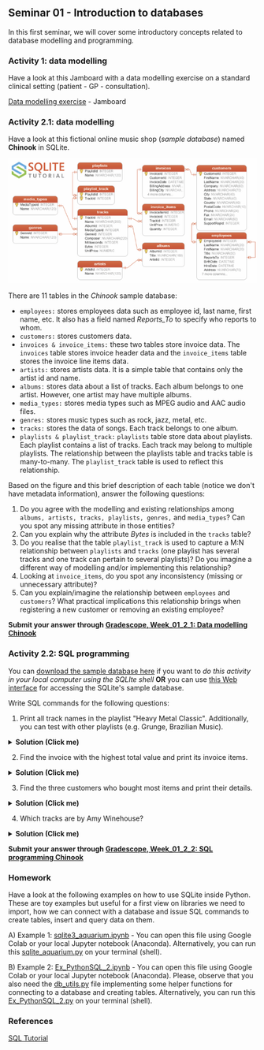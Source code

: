 ## Seminar 01 - Introduction to databases

In this first seminar, we will cover some introductory concepts related to database modelling and programming.

### Activity 1: data modelling

Have a look at this Jamboard with a data modelling exercise on a standard clinical setting (patient - GP - consultation).

[Data modelling exercise](https://jamboard.google.com/d/1SPE9MUNdNup1X7FY14PYLnqC1A-uuJJ4BIiii40wCvM/edit?usp=sharing) - Jamboard

### Activity 2.1: data modelling

Have a look at this fictional online music shop (*sample database*) named **Chinook** in SQLite.

<img src="./figs/sqlite-sample-database-diagram-color.png" width="800">

There are 11 tables in the *Chinook* sample database:

* ``employees:`` stores employees data such as employee id, last name, first name, etc. It also has a field named *Reports_To* to specify who reports to whom.
* ``customers:`` stores customers data.
* ``invoices & invoice_items:`` these two tables store invoice data. The ``invoices`` table stores invoice header data and the ``invoice_items`` table stores the invoice line items data.
* ``artists:`` stores artists data. It is a simple table that contains only the artist id and name.
* ``albums:`` stores data about a list of tracks. Each album belongs to one artist. However, one artist may have multiple albums.
* ``media_types:`` stores media types such as MPEG audio and AAC audio files.
* ``genres:`` stores music types such as rock, jazz, metal, etc.
* ``tracks:`` stores the data of songs. Each track belongs to one album.
* ``playlists & playlist_track:`` ``playlists`` table store data about playlists. Each playlist contains a list of tracks. Each track may belong to multiple playlists. The relationship between the playlists table and tracks table is many-to-many. The ``playlist_track`` table is used to reflect this relationship.

Based on the figure and this brief description of each table (notice we don't have metadata information), answer the following questions:

1. Do you agree with the modelling and existing relationships among ``albums, artists, tracks, playlists, genres,`` and ``media_types``? Can you spot any missing attribute in those entities?
2. Can you explain why the attribute *Bytes* is included in the ``tracks`` table?
3. Do you realise that the table ``playlist_track`` is used to capture a M:N relationship between ``playlists`` and ``tracks`` (one playlist has several tracks and one track can pertain to several playlists)? Do you imagine a different way of modelling and/or implementing this relationship?
4. Looking at ``invoice_items``, do you spot any inconsistency (missing or unnecessary attribute)?
5. Can you explain/imagine the relationship between ``employees`` and ``customers``? What practical implications this relationship brings when registering a new customer or removing an existing employee?

**Submit your answer through [Gradescope, Week_01_2_1: Data modelling Chinook](https://www.gradescope.com/courses/278944/assignments/1377314/submissions)**

### Activity 2.2: SQL programming

You can [download the sample database here](https://www.sqlitetutorial.net/wp-content/uploads/2018/03/chinook.zip) if you want to *do this activity in your local computer using the SQLIte shell* **OR** you can use [this Web interface](https://www.sqlitetutorial.net/tryit/) for accessing the SQLite's sample database.

Write SQL commands for the following questions:

1. Print all track names in the playlist "Heavy Metal Classic". Additionally, you can test with other playlists (e.g. Grunge, Brazilian Music).

<details><summary><b>Solution (Click me)</b></summary>
 
```sql
  SELECT T.Name as TrackName
    FROM tracks T, playlist_track PT 
   WHERE T.TrackId = PT.TrackId and PT.PlaylistId IN 
         (SELECT PlaylistID
            FROM playlists
           WHERE Name = "Heavy Metal Classic");
```
  
</details>

2. Find the invoice with the highest total value and print its invoice items.

<details><summary><b>Solution (Click me)</b></summary>
 
```sql
 SELECT * 
   FROM invoice_items 
  WHERE InvoiceID IN 
        (SELECT InvoiceId FROM invoices WHERE Total IN 
        (SELECT MAX(Total) FROM invoices));
```
  
</details>

3. Find the three customers who bought most items and print their details.

<details><summary><b>Solution (Click me)</b></summary>
 
```sql
 SELECT * 
   FROM customers 
  WHERE customerid IN 
        (SELECT customerid FROM invoices where total IN
        (SELECT Total FROM invoices ORDER BY Total DESC) LIMIT 3);
```
  
</details>

4. Which tracks are by Amy Winehouse?

<details><summary><b>Solution (Click me)</b></summary>
 
```sql
 SELECT Name, Title
   FROM Artists
   JOIN Albums ON Albums.ArtistId = Artists.ArtistId
  WHERE Name = "Amy Winehouse";
```
 
</details>

**Submit your answer through [Gradescope, Week_01_2_2: SQL programming Chinook](https://www.gradescope.com/courses/278944/assignments/1377323/submissions)**

### Homework

Have a look at the following examples on how to use SQLite inside Python. These are toy examples but useful for a first view on libraries we need to import, how we can connect with a database and issue SQL commands to create tables, insert and query data on them.

A) Example 1: [sqlite3_aquarium.ipynb](./sqlite3_aquarium.ipynb) - You can open this file using Google Colab or your local Jupyter notebook (Anaconda). Alternatively, you can run this [sqlite_aquarium.py](./sqlite_aquarium.py) on your terminal (shell).

B) Example 2: [Ex_PythonSQL_2.ipynb](./Ex_PythonSQL_2.ipynb) - You can open this file using Google Colab or your local Jupyter notebook (Anaconda). Please, observe that you also need the [db_utils.py](./db_utils.py) file implementing some helper functions for connecting to a database and creating tables. Alternatively, you can run this [Ex_PythonSQL_2.py](./Ex_PythonSQL_2.py) on your terminal (shell).

### References

[SQL Tutorial](https://www.sqlitetutorial.net/)
